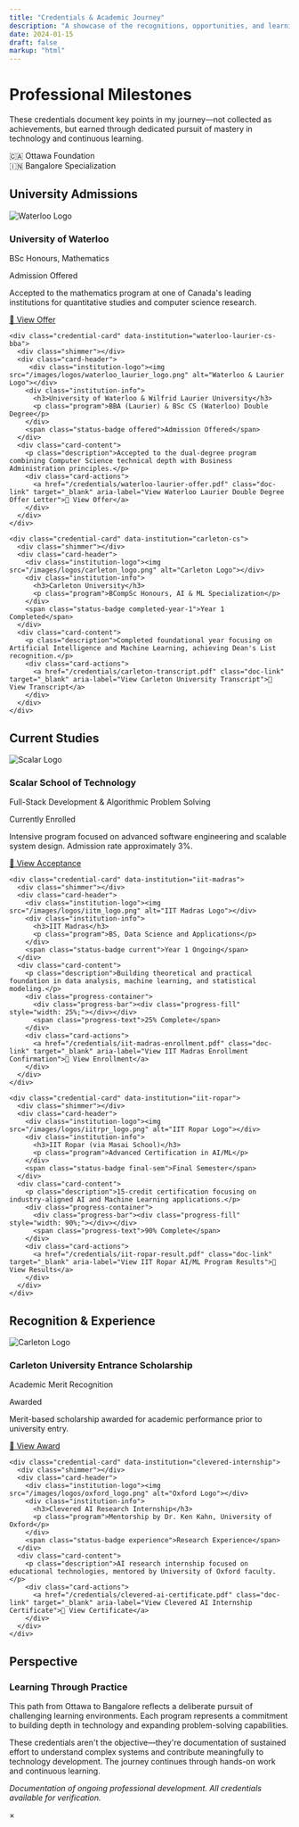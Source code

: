 ```yaml
---
title: "Credentials & Academic Journey"
description: "A showcase of the recognitions, opportunities, and learning credentials that have shaped my journey in tech."
date: 2024-01-15
draft: false
markup: "html"
---
```


<script src="/js/credentials-enhanced.js" defer></script>

<div class="credentials-container">

<div class="credentials-hero">
  <div class="journey-header">
    <h1>Professional Milestones</h1>
    <p class="hero-subtitle">These credentials document key points in my journey—not collected as achievements, but earned through dedicated pursuit of mastery in technology and continuous learning.</p>
  </div>
  <div class="geographic-journey">
    <div class="journey-path">
      <div class="location-marker ottawa">
        <span class="flag">🇨🇦</span>
        <span class="city">Ottawa</span>
        <span class="status">Foundation</span>
      </div>
      <div class="path-connector"></div>
      <div class="location-marker bangalore active">
        <span class="flag">🇮🇳</span>
        <span class="city">Bangalore</span>
        <span class="status">Specialization</span>
      </div>
    </div>
  </div>
</div>

<section class="credentials-section" id="university-offers">
  <h2><i class="fas fa-graduation-cap"></i> University Admissions</h2>
  <div class="credentials-grid">
    <div class="credential-card" data-institution="waterloo-math">
      <div class="shimmer"></div>
      <div class="card-header">
        <div class="institution-logo"><img src="/images/logos/waterloo_logo.png" alt="Waterloo Logo"></div>
        <div class="institution-info">
          <h3>University of Waterloo</h3>
          <p class="program">BSc Honours, Mathematics</p>
        </div>
        <span class="status-badge offered">Admission Offered</span>
      </div>
      <div class="card-content">
        <p class="description">Accepted to the mathematics program at one of Canada's leading institutions for quantitative studies and computer science research.</p>
        <div class="card-actions">
          <a href="/credentials/waterloo-math-offer.pdf" class="doc-link" target="_blank" aria-label="View University of Waterloo Mathematics Offer Letter">📄 View Offer</a>
        </div>
      </div>
    </div>

    <div class="credential-card" data-institution="waterloo-laurier-cs-bba">
      <div class="shimmer"></div>
      <div class="card-header">
         <div class="institution-logo"><img src="/images/logos/waterloo_laurier_logo.png" alt="Waterloo & Laurier Logo"></div>
        <div class="institution-info">
          <h3>University of Waterloo & Wilfrid Laurier University</h3>
          <p class="program">BBA (Laurier) & BSc CS (Waterloo) Double Degree</p>
        </div>
        <span class="status-badge offered">Admission Offered</span>
      </div>
      <div class="card-content">
        <p class="description">Accepted to the dual-degree program combining Computer Science technical depth with Business Administration principles.</p>
        <div class="card-actions">
          <a href="/credentials/waterloo-laurier-offer.pdf" class="doc-link" target="_blank" aria-label="View Waterloo Laurier Double Degree Offer Letter">📄 View Offer</a>
        </div>
      </div>
    </div>

    <div class="credential-card" data-institution="carleton-cs">
      <div class="shimmer"></div>
      <div class="card-header">
        <div class="institution-logo"><img src="/images/logos/carleton_logo.png" alt="Carleton Logo"></div>
        <div class="institution-info">
          <h3>Carleton University</h3>
          <p class="program">BCompSc Honours, AI & ML Specialization</p>
        </div>
        <span class="status-badge completed-year-1">Year 1 Completed</span>
      </div>
      <div class="card-content">
        <p class="description">Completed foundational year focusing on Artificial Intelligence and Machine Learning, achieving Dean's List recognition.</p>
        <div class="card-actions">
          <a href="/credentials/carleton-transcript.pdf" class="doc-link" target="_blank" aria-label="View Carleton University Transcript">📄 View Transcript</a>
        </div>
      </div>
    </div>
  </div>
</section>

<section class="credentials-section" id="current-studies">
  <h2><i class="fas fa-book-open"></i> Current Studies</h2>
  <div class="credentials-grid">
    <div class="credential-card" data-institution="scalar">
      <div class="shimmer"></div>
      <div class="card-header">
        <div class="institution-logo"><img src="/images/logos/scalar_logo.png" alt="Scalar Logo"></div>
        <div class="institution-info">
          <h3>Scalar School of Technology</h3>
          <p class="program">Full-Stack Development & Algorithmic Problem Solving</p>
        </div>
        <span class="status-badge current">Currently Enrolled</span>
      </div>
      <div class="card-content">
        <p class="description">Intensive program focused on advanced software engineering and scalable system design. Admission rate approximately 3%.</p>
        <div class="card-actions">
          <a href="/credentials/scalar-acceptance.pdf" class="doc-link" target="_blank" aria-label="View Scalar School Acceptance Letter">📄 View Acceptance</a>
        </div>
      </div>
    </div>

    <div class="credential-card" data-institution="iit-madras">
      <div class="shimmer"></div>
      <div class="card-header">
        <div class="institution-logo"><img src="/images/logos/iitm_logo.png" alt="IIT Madras Logo"></div>
        <div class="institution-info">
          <h3>IIT Madras</h3>
          <p class="program">BS, Data Science and Applications</p>
        </div>
        <span class="status-badge current">Year 1 Ongoing</span>
      </div>
      <div class="card-content">
        <p class="description">Building theoretical and practical foundation in data analysis, machine learning, and statistical modeling.</p>
        <div class="progress-container">
          <div class="progress-bar"><div class="progress-fill" style="width: 25%;"></div></div>
          <span class="progress-text">25% Complete</span>
        </div>
        <div class="card-actions">
          <a href="/credentials/iit-madras-enrollment.pdf" class="doc-link" target="_blank" aria-label="View IIT Madras Enrollment Confirmation">📄 View Enrollment</a>
        </div>
      </div>
    </div>

    <div class="credential-card" data-institution="iit-ropar">
      <div class="shimmer"></div>
      <div class="card-header">
        <div class="institution-logo"><img src="/images/logos/iitrpr_logo.png" alt="IIT Ropar Logo"></div>
        <div class="institution-info">
          <h3>IIT Ropar (via Masai School)</h3>
          <p class="program">Advanced Certification in AI/ML</p>
        </div>
        <span class="status-badge final-sem">Final Semester</span>
      </div>
      <div class="card-content">
        <p class="description">15-credit certification focusing on industry-aligned AI and Machine Learning applications.</p>
        <div class="progress-container">
          <div class="progress-bar"><div class="progress-fill" style="width: 90%;"></div></div>
          <span class="progress-text">90% Complete</span>
        </div>
        <div class="card-actions">
          <a href="/credentials/iit-ropar-result.pdf" class="doc-link" target="_blank" aria-label="View IIT Ropar AI/ML Program Results">📄 View Results</a>
        </div>
      </div>
    </div>
  </div>
</section>

<section class="credentials-section" id="recognitions">
  <h2><i class="fas fa-award"></i> Recognition & Experience</h2>
  <div class="credentials-grid">
    <div class="credential-card" data-institution="carleton-scholarship">
      <div class="shimmer"></div>
      <div class="card-header">
        <div class="institution-logo"><img src="/images/logos/carleton_logo.png" alt="Carleton Logo"></div>
        <div class="institution-info">
          <h3>Carleton University Entrance Scholarship</h3>
          <p class="program">Academic Merit Recognition</p>
        </div>
        <span class="status-badge awarded">Awarded</span>
      </div>
      <div class="card-content">
        <p class="description">Merit-based scholarship awarded for academic performance prior to university entry.</p>
        <div class="card-actions">
          <a href="/credentials/carleton-scholarship.pdf" class="doc-link" target="_blank" aria-label="View Carleton University Scholarship Letter">📄 View Award</a>
        </div>
      </div>
    </div>

    <div class="credential-card" data-institution="clevered-internship">
      <div class="shimmer"></div>
      <div class="card-header">
        <div class="institution-logo"><img src="/images/logos/oxford_logo.png" alt="Oxford Logo"></div>
        <div class="institution-info">
          <h3>Clevered AI Research Internship</h3>
          <p class="program">Mentorship by Dr. Ken Kahn, University of Oxford</p>
        </div>
        <span class="status-badge experience">Research Experience</span>
      </div>
      <div class="card-content">
        <p class="description">AI research internship focused on educational technologies, mentored by University of Oxford faculty.</p>
        <div class="card-actions">
          <a href="/credentials/clevered-ai-certificate.pdf" class="doc-link" target="_blank" aria-label="View Clevered AI Internship Certificate">📄 View Certificate</a>
        </div>
      </div>
    </div>
  </div>
</section>

<section class="journey-reflection">
  <h2><i class="fas fa-route"></i> Perspective</h2>
  <div class="reflection-card">
    <div class="reflection-content">
      <h3>Learning Through Practice</h3>
      <p>This path from Ottawa to Bangalore reflects a deliberate pursuit of challenging learning environments. Each program represents a commitment to building depth in technology and expanding problem-solving capabilities.</p>
      <p>These credentials aren't the objective—they're documentation of sustained effort to understand complex systems and contribute meaningfully to technology development. The journey continues through hands-on work and continuous learning.</p>
    </div>
  </div>
</section>

<div class="credentials-footer">
  <p><em>Documentation of ongoing professional development. All credentials available for verification.</em></p>
</div>

</div> <!-- End .credentials-container -->

<!-- Modal Structure (hidden by default) -->
<div id="credentialModal" class="modal">
  <div class="modal-content">
    <span class="close-button">&times;</span>
    <h3 id="modalTitle"></h3>
    <iframe id="modalPdfViewer" src="" frameborder="0" style="width:100%; height:70vh;"></iframe>
    <div id="modalDescription" style="margin-top:10px;"></div>
    <a id="modalDirectLink" href="#" target="_blank" class="doc-link" style="display:block; margin-top:10px;">Open PDF in new tab</a>
  </div>
</div>
